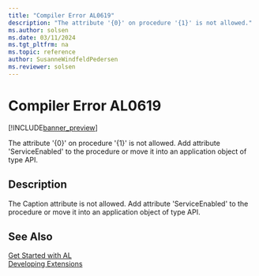 ```yaml
---
title: "Compiler Error AL0619"
description: "The attribute '{0}' on procedure '{1}' is not allowed."
ms.author: solsen
ms.date: 03/11/2024
ms.tgt_pltfrm: na
ms.topic: reference
author: SusanneWindfeldPedersen
ms.reviewer: solsen
---
```

[//]: # (START>DO_NOT_EDIT)
[//]: # (IMPORTANT:Do not edit any of the content between here and the END>DO_NOT_EDIT.)
[//]: # (Any modifications should be made in the .xml files in the ModernDev repo.)
# Compiler Error AL0619

[!INCLUDE[banner_preview](../includes/banner_preview.md)]

The attribute '{0}' on procedure '{1}' is not allowed. Add attribute 'ServiceEnabled' to the procedure or move it into an application object of type API.


## Description
The Caption attribute is not allowed. Add attribute 'ServiceEnabled' to the procedure or move it into an application object of type API.  

[//]: # (IMPORTANT: END>DO_NOT_EDIT)
## See Also  
[Get Started with AL](../devenv-get-started.md)  
[Developing Extensions](../devenv-dev-overview.md)  